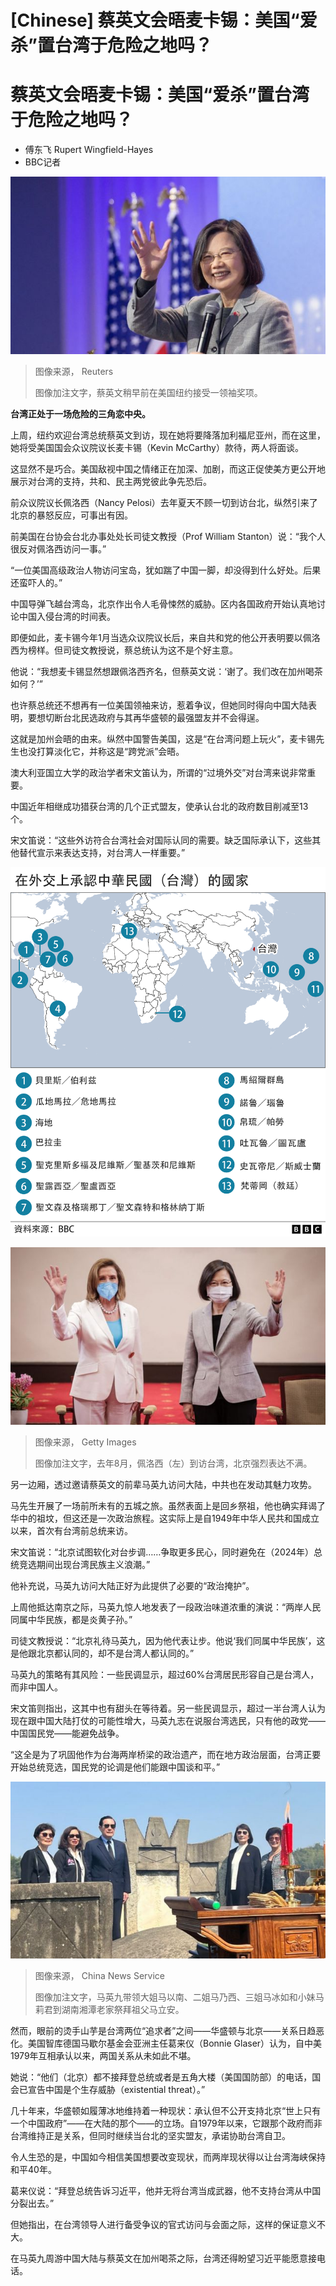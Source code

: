 # [Chinese] 蔡英文会晤麦卡锡：美国“爱杀”置台湾于危险之地吗？

#  蔡英文会晤麦卡锡：美国“爱杀”置台湾于危险之地吗？

  * 傅东飞 Rupert Wingfield-Hayes 
  * BBC记者 


![蔡英文在纽约向台侨社群演说（30/3/2023）](_129278369_232829.2023-03-30t232758z_1061050857_rc2n40aitbcz_rtrmadp_3_taiwan-security.jpg)

> 图像来源，  Reuters
>
> 图像加注文字，蔡英文稍早前在美国纽约接受一领袖奖项。

**台湾正处于一场危险的三角恋中央。**

上周，纽约欢迎台湾总统蔡英文到访，现在她将要降落加利福尼亚州，而在这里，她将受美国国会众议院议长麦卡锡（Kevin McCarthy）款待，两人将面谈。

这显然不是巧合。美国敌视中国之情绪正在加深、加剧，而这正促使美方更公开地展示对台湾的支持，共和、民主两党彼此争先恐后。

前众议院议长佩洛西（Nancy Pelosi）去年夏天不顾一切到访台北，纵然引来了北京的暴怒反应，可事出有因。

前美国在台协会台北办事处处长司徒文教授（Prof William Stanton）说：“我个人很反对佩洛西访问一事。”

“一位美国高级政治人物访问宝岛，犹如踹了中国一脚，却没得到什么好处。后果还蛮吓人的。”

中国导弹飞越台湾岛，北京作出令人毛骨悚然的威胁。区内各国政府开始认真地讨论中国入侵台湾的时间表。

即便如此，麦卡锡今年1月当选众议院议长后，来自共和党的他公开表明要以佩洛西为榜样。但司徒文教授说，蔡总统认为这不是个好主意。

他说：“我想麦卡锡显然想跟佩洛西齐名，但蔡英文说：‘谢了。我们改在加州喝茶如何？’”


也许蔡总统还不想再有一位美国领袖来访，惹着争议，但她同时得向中国大陆表明，要想切断台北民选政府与其再华盛顿的最强盟友并不会得逞。

这就是加州会晤的由来。纵然中国警告美国，这是“在台湾问题上玩火”，麦卡锡先生也没打算淡化它，并称这是“跨党派”会晤。

澳大利亚国立大学的政治学者宋文笛认为，所谓的“过境外交”对台湾来说非常重要。

中国近年相继成功猎获台湾的几个正式盟友，使承认台北的政府数目削减至13个。

宋文笛说：“这些外访符合台湾社会对国际认同的需要。缺乏国际承认下，这些其他替代宣示来表达支持，对台湾人一样重要。”

![地图：在外交上承认中华民国（台湾）的国家](_129270446_states_recognising_taiwan_chinese_2x_640-nc-2x-nc.png)

![台北总统府内蔡英文（右）与佩洛西（左）合照（3/8/2022）](_129278372_3590d1fb-d078-43e5-9bae-b3f6f2ba9069.jpg)

> 图像来源，  Getty Images
>
> 图像加注文字，去年8月，佩洛西（左）到访台湾，北京强烈表达不满。

另一边厢，透过邀请蔡英文的前辈马英九访问大陆，中共也在发动其魅力攻势。

马先生开展了一场前所未有的五城之旅。虽然表面上是回乡祭祖，他也确实拜谒了华中的祖坟，但这还是一次政治旅程。这实际上是自1949年中华人民共和国成立以来，首次有台湾前总统来访。

宋文笛说：“北京试图软化对台步调……争取更多民心，同时避免在（2024年）总统竞选期间出现台湾民族主义浪潮。”

他补充说，马英九访问大陆正好为此提供了必要的“政治掩护”。

上周他抵达南京之际，马英九惊人地发表了一段政治味道浓重的演说：“两岸人民同属中华民族，都是炎黄子孙。”


司徒文教授说：“北京礼待马英九，因为他代表让步。他说‘我们同属中华民族’，这是他跟北京都认同的，却不是台湾人都认同的。”

马英九的策略有其风险：一些民调显示，超过60%台湾居民形容自己是台湾人，而非中国人。

宋文笛则指出，这其中也有甜头在等待着。另一些民调显示，超过一半台湾人认为现在跟中国大陆打仗的可能性增大，马英九志在说服台湾选民，只有他的政党——中国国民党——能避免战争。

“这全是为了巩固他作为台海两岸桥梁的政治遗产，而在地方政治层面，台湾正要开始总统竞选，国民党的论调是他们能跟中国谈和平。”

![马英九（左三）与他的三位姐姐和一位妹妹在湖南湘潭祖坟前合照（中新社图片1/4/2023）](_129278373_2f957361-ecb2-40fe-9b76-655fd25469e9.jpg)

> 图像来源，  China News Service
>
> 图像加注文字，马英九带领大姐马以南、二姐马乃西、三姐马冰如和小妹马莉君到湖南湘潭老家祭拜祖父马立安。

然而，眼前的烫手山芋是台湾两位“追求者”之间——华盛顿与北京——关系日趋恶化。美国智库德国马歇尔基金会亚洲主任葛来仪（Bonnie Glaser）认为，自中美1979年互相承认以来，两国关系从未如此不堪。

她说：“他们（北京）都不接拜登总统或者是五角大楼（美国国防部）的电话，国会已宣告中国是个生存威胁（existential threat）。”

几十年来，华盛顿如履薄冰地维持着一种现状：承认但不公开支持北京“世上只有一个中国政府”——在大陆的那个——的立场。自1979年以来，它跟那个政府而非台湾维持正是关系，但同时继续当台北的坚实盟友，承诺协助台湾自卫。

令人生恐的是，中国如今相信美国想要改变现状，而两岸现状得以让台湾海峡保持和平40年。

葛来仪说：“拜登总统告诉习近平，他并无将台湾当成武器，他不支持台湾从中国分裂出去。”

但她指出，在台湾领导人进行备受争议的官式访问与会面之际，这样的保证意义不大。

在马英九周游中国大陆与蔡英文在加州喝茶之际，台湾还得盼望习近平能愿意接电话。



